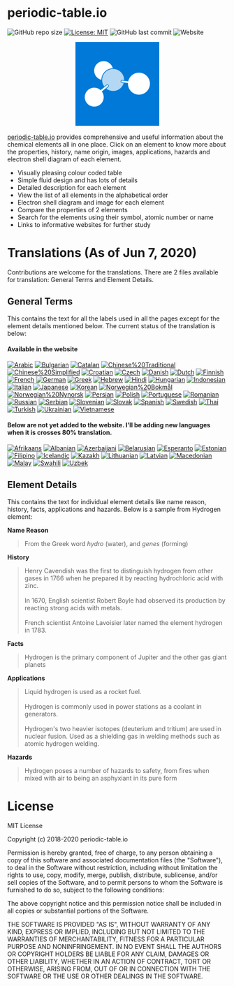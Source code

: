 # periodic-table.io

![GitHub repo size](https://img.shields.io/github/repo-size/catchspider2002/periodic-table.io)
[![License: MIT](https://img.shields.io/badge/License-MIT-blue.svg)](https://opensource.org/licenses/MIT)
![GitHub last commit](https://img.shields.io/github/last-commit/catchspider2002/periodic-table.io)
![Website](https://img.shields.io/website?up_message=online&url=https%3A%2F%2Fperiodic-table.io%2F)

<div align="center">
  <img src="android-chrome-192x192.png" alt="periodic-table.io" />
</div>

[periodic-table.io](https://periodic-table.io) provides comprehensive and useful information about the chemical elements all in one place. Click on an element to know more about the properties, history, name origin, images, applications, hazards and electron shell diagram of each element.

- Visually pleasing colour coded table
- Simple fluid design and has lots of details
- Detailed description for each element
- View the list of all elements in the alphabetical order
- Electron shell diagram and image for each element
- Compare the properties of 2 elements
- Search for the elements using their symbol, atomic number or name
- Links to informative websites for further study

# Translations (As of Jun 7, 2020)

Contributions are welcome for the translations. There are 2 files available for translation: General Terms and Element Details.

## General Terms
This contains the text for all the labels used in all the pages except for the element details mentioned below. The current status of the translation is below:

#### Available in the website

[![Arabic](https://img.shields.io/badge/Arabic-99.2%25-green)](https://windows-uwp.oneskyapp.com/collaboration)
[![Bulgarian](https://img.shields.io/badge/Bulgarian-98.9%25-green)](https://windows-uwp.oneskyapp.com/collaboration)
[![Catalan](https://img.shields.io/badge/Catalan-99.2%25-green)](https://windows-uwp.oneskyapp.com/collaboration)
[![Chinese%20Traditional](https://img.shields.io/badge/Chinese%20Traditional-88.9%25-green)](https://windows-uwp.oneskyapp.com/collaboration)
[![Chinese%20Simplified](https://img.shields.io/badge/Chinese%20Simplified-100.0%25-brightgreen)](https://windows-uwp.oneskyapp.com/collaboration)
[![Croatian](https://img.shields.io/badge/Croatian-100.0%25-brightgreen)](https://windows-uwp.oneskyapp.com/collaboration)
[![Czech](https://img.shields.io/badge/Czech-98.9%25-green)](https://windows-uwp.oneskyapp.com/collaboration)
[![Danish](https://img.shields.io/badge/Danish-80.8%25-green)](https://windows-uwp.oneskyapp.com/collaboration)
[![Dutch](https://img.shields.io/badge/Dutch-98.9%25-green)](https://windows-uwp.oneskyapp.com/collaboration)
[![Finnish](https://img.shields.io/badge/Finnish-97.8%25-green)](https://windows-uwp.oneskyapp.com/collaboration)
[![French](https://img.shields.io/badge/French-99.4%25-green)](https://windows-uwp.oneskyapp.com/collaboration)
[![German](https://img.shields.io/badge/German-99.4%25-green)](https://windows-uwp.oneskyapp.com/collaboration)
[![Greek](https://img.shields.io/badge/Greek-78.8%25-yellow)](https://windows-uwp.oneskyapp.com/collaboration)
[![Hebrew](https://img.shields.io/badge/Hebrew-94.7%25-green)](https://windows-uwp.oneskyapp.com/collaboration)
[![Hindi](https://img.shields.io/badge/Hindi-84.4%25-green)](https://windows-uwp.oneskyapp.com/collaboration)
[![Hungarian](https://img.shields.io/badge/Hungarian-99.2%25-green)](https://windows-uwp.oneskyapp.com/collaboration)
[![Indonesian](https://img.shields.io/badge/Indonesian-99.2%25-green)](https://windows-uwp.oneskyapp.com/collaboration)
[![Italian](https://img.shields.io/badge/Italian-99.4%25-green)](https://windows-uwp.oneskyapp.com/collaboration)
[![Japanese](https://img.shields.io/badge/Japanese-98.6%25-green)](https://windows-uwp.oneskyapp.com/collaboration)
[![Korean](https://img.shields.io/badge/Korean-99.4%25-green)](https://windows-uwp.oneskyapp.com/collaboration)
[![Norwegian%20Bokmål](https://img.shields.io/badge/Norwegian%20Bokmål-95.3%25-green)](https://windows-uwp.oneskyapp.com/collaboration)
[![Norwegian%20Nynorsk](https://img.shields.io/badge/Norwegian%20Nynorsk-73.5%25-yellow)](https://windows-uwp.oneskyapp.com/collaboration)
[![Persian](https://img.shields.io/badge/Persian-99.4%25-green)](https://windows-uwp.oneskyapp.com/collaboration)
[![Polish](https://img.shields.io/badge/Polish-94.2%25-green)](https://windows-uwp.oneskyapp.com/collaboration)
[![Portuguese](https://img.shields.io/badge/Portuguese-99.4%25-green)](https://windows-uwp.oneskyapp.com/collaboration)
[![Romanian](https://img.shields.io/badge/Romanian-99.2%25-green)](https://windows-uwp.oneskyapp.com/collaboration)
[![Russian](https://img.shields.io/badge/Russian-99.4%25-green)](https://windows-uwp.oneskyapp.com/collaboration)
[![Serbian](https://img.shields.io/badge/Serbian-97.5%25-green)](https://windows-uwp.oneskyapp.com/collaboration)
[![Slovenian](https://img.shields.io/badge/Slovenian-85.2%25-green)](https://windows-uwp.oneskyapp.com/collaboration)
[![Slovak](https://img.shields.io/badge/Slovak-97.8%25-green)](https://windows-uwp.oneskyapp.com/collaboration)
[![Spanish](https://img.shields.io/badge/Spanish-99.4%25-green)](https://windows-uwp.oneskyapp.com/collaboration)
[![Swedish](https://img.shields.io/badge/Swedish-87.5%25-green)](https://windows-uwp.oneskyapp.com/collaboration)
[![Thai](https://img.shields.io/badge/Thai-98.6%25-green)](https://windows-uwp.oneskyapp.com/collaboration)
[![Turkish](https://img.shields.io/badge/Turkish-98.9%25-green)](https://windows-uwp.oneskyapp.com/collaboration)
[![Ukrainian](https://img.shields.io/badge/Ukrainian-96.4%25-green)](https://windows-uwp.oneskyapp.com/collaboration)
[![Vietnamese](https://img.shields.io/badge/Vietnamese-99.4%25-green)](https://windows-uwp.oneskyapp.com/collaboration)

#### Below are not yet added to the website. I'll be adding new languages when it is crosses 80% translation.

[![Afrikaans](https://img.shields.io/badge/Afrikaans-36.5%25-red)](https://windows-uwp.oneskyapp.com/collaboration)
[![Albanian](https://img.shields.io/badge/Albanian-68.8%25-yellow)](https://windows-uwp.oneskyapp.com/collaboration)
[![Azerbaijani](https://img.shields.io/badge/Azerbaijani-58.8%25-orange)](https://windows-uwp.oneskyapp.com/collaboration)
[![Belarusian](https://img.shields.io/badge/Belarusian-70.2%25-yellow)](https://windows-uwp.oneskyapp.com/collaboration)
[![Esperanto](https://img.shields.io/badge/Esperanto-35.9%25-red)](https://windows-uwp.oneskyapp.com/collaboration)
[![Estonian](https://img.shields.io/badge/Estonian-63.8%25-orange)](https://windows-uwp.oneskyapp.com/collaboration)
[![Filipino](https://img.shields.io/badge/Filipino-74.7%25-yellow)](https://windows-uwp.oneskyapp.com/collaboration)
[![Icelandic](https://img.shields.io/badge/Icelandic-43.2%25-red)](https://windows-uwp.oneskyapp.com/collaboration)
[![Kazakh](https://img.shields.io/badge/Kazakh-69.9%25-yellow)](https://windows-uwp.oneskyapp.com/collaboration)
[![Lithuanian](https://img.shields.io/badge/Lithuanian-67.7%25-yellow)](https://windows-uwp.oneskyapp.com/collaboration)
[![Latvian](https://img.shields.io/badge/Latvian-67.4%25-yellow)](https://windows-uwp.oneskyapp.com/collaboration)
[![Macedonian](https://img.shields.io/badge/Macedonian-63.8%25-orange)](https://windows-uwp.oneskyapp.com/collaboration)
[![Malay](https://img.shields.io/badge/Malay-72.1%25-yellow)](https://windows-uwp.oneskyapp.com/collaboration)
[![Swahili](https://img.shields.io/badge/Swahili-35.7%25-red)](https://windows-uwp.oneskyapp.com/collaboration)
[![Uzbek](https://img.shields.io/badge/Uzbek-59.6%25-orange)](https://windows-uwp.oneskyapp.com/collaboration)

## Element Details
This contains the text for individual element details like name reason, history, facts, applications and hazards. Below is a sample from Hydrogen element:

**Name Reason**
> From the Greek word *hydro* (water), and *genes* (forming)

**History**
> Henry Cavendish was the first to distinguish hydrogen from other gases in 1766 when he prepared it by reacting hydrochloric acid with zinc.<br><br>In 1670, English scientist Robert Boyle had observed its production by reacting strong acids with metals.<br><br>French scientist Antoine Lavoisier later named the element hydrogen in 1783.

**Facts**
> Hydrogen is the primary component of Jupiter and the other gas giant planets

**Applications**
> Liquid hydrogen is used as a rocket fuel.<br><br>Hydrogen is commonly used in power stations as a coolant in generators.<br><br>Hydrogen's two heavier isotopes (deuterium and tritium) are used in nuclear fusion. Used as a shielding gas in welding methods such as atomic hydrogen welding.

**Hazards**
> Hydrogen poses a number of hazards to safety, from fires when mixed with air to being an asphyxiant in its pure form

# License

MIT License

Copyright (c) 2018-2020 periodic-table.io

Permission is hereby granted, free of charge, to any person obtaining a copy of this software and associated documentation files (the "Software"), to deal in the Software without restriction, including without limitation the rights to use, copy, modify, merge, publish, distribute, sublicense, and/or sell copies of the Software, and to permit persons to whom the Software is furnished to do so, subject to the following conditions:

The above copyright notice and this permission notice shall be included in all copies or substantial portions of the Software.

THE SOFTWARE IS PROVIDED "AS IS", WITHOUT WARRANTY OF ANY KIND, EXPRESS OR IMPLIED, INCLUDING BUT NOT LIMITED TO THE WARRANTIES OF MERCHANTABILITY, FITNESS FOR A PARTICULAR PURPOSE AND NONINFRINGEMENT. IN NO EVENT SHALL THE AUTHORS OR COPYRIGHT HOLDERS BE LIABLE FOR ANY CLAIM, DAMAGES OR OTHER LIABILITY, WHETHER IN AN ACTION OF CONTRACT, TORT OR OTHERWISE, ARISING FROM, OUT OF OR IN CONNECTION WITH THE SOFTWARE OR THE USE OR OTHER DEALINGS IN THE SOFTWARE.
